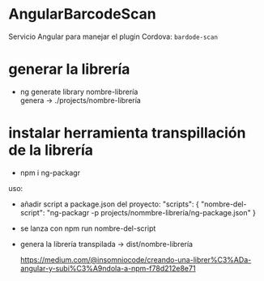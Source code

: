 # AngularBarcodeScan
Servicio Angular para manejar el plugin Cordova: `bardode-scan`


# generar la librería
- ng generate library nombre-librería  
  genera -> ./projects/nombre-librería


# instalar herramienta transpillación de la librería
- npm i ng-packagr

uso:
- añadir script a package.json del proyecto:
 "scripts": { "nombre-del-script": "ng-packagr -p projects/nommbre-librería/ng-package.json" }
- se lanza con npm run nombre-del-script 
- genera la librería transpilada -> dist/nombre-librería


  https://medium.com/@insomniocode/creando-una-librer%C3%ADa-angular-y-subi%C3%A9ndola-a-npm-f78d212e8e71
